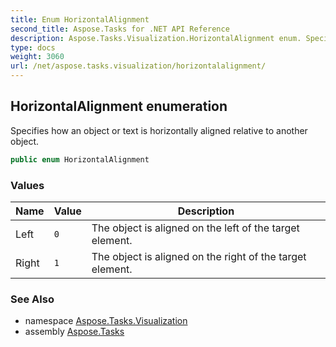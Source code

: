 ```yaml
---
title: Enum HorizontalAlignment
second_title: Aspose.Tasks for .NET API Reference
description: Aspose.Tasks.Visualization.HorizontalAlignment enum. Specifies how an object or text is horizontally aligned relative to another object
type: docs
weight: 3060
url: /net/aspose.tasks.visualization/horizontalalignment/
---
```

## HorizontalAlignment enumeration

Specifies how an object or text is horizontally aligned relative to another object.

```csharp
public enum HorizontalAlignment
```

### Values

| Name | Value | Description |
| --- | --- | --- |
| Left | `0` | The object is aligned on the left of the target element. |
| Right | `1` | The object is aligned on the right of the target element. |

### See Also

* namespace [Aspose.Tasks.Visualization](../../aspose.tasks.visualization/)
* assembly [Aspose.Tasks](../../)


